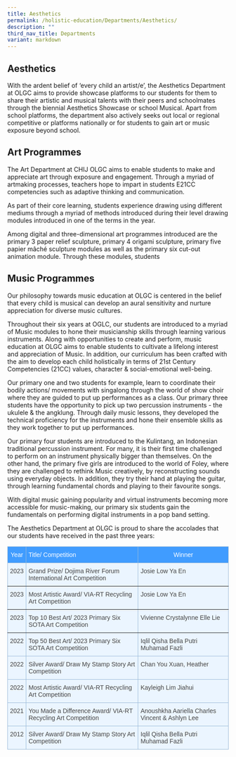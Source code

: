```yaml
---
title: Aesthetics
permalink: /holistic-education/Departments/Aesthetics/
description: ""
third_nav_title: Departments
variant: markdown
---
```

## Aesthetics

With the ardent belief of ‘every child an artist/e’, the Aesthetics Department at OLGC aims to provide showcase platforms to our students for them to share their artistic and musical talents with their peers and schoolmates through the biennial Aesthetics Showcase or school Musical. Apart from school platforms, the department also actively seeks out local or regional competitive or platforms nationally or for students to gain art or music exposure beyond school.  

## Art Programmes

The Art Department at CHIJ OLGC aims to enable students to make and appreciate art through exposure and engagement. Through a myriad of artmaking processes, teachers hope to impart in students E21CC competencies such as adaptive thinking and communication.  

As part of their core learning, students experience drawing using different mediums through a myriad of methods introduced during their level drawing modules introduced in one of the terms in the year.  

Among digital and three-dimensional art programmes introduced are the primary 3 paper relief sculpture, primary 4 origami sculpture, primary five papier mâché sculpture modules as well as the primary six cut-out animation module. Through these modules, students 

## Music Programmes

Our philosophy towards music education at OLGC is centered in the belief that every child is musical can develop an aural sensitivity and nurture appreciation for diverse music cultures. 

Throughout their six years at OGLC, our students are introduced to a myriad of Music modules to hone their musicianship skills through learning various instruments. Along with opportunities to create and perform, music education at OLGC aims to enable students to cultivate a lifelong interest and appreciation of Music. In addition, our curriculum has been crafted with the aim to develop each child holistically in terms of 21st Century Competencies (21CC) values, character &amp; social-emotional well-being. 

Our primary one and two students for example, learn to coordinate their bodily actions/ movements with singalong through the world of show choir where they are guided to put up performances as a class. Our primary three students have the opportunity to pick up two percussion instruments - the ukulele &amp; the angklung. Through daily music lessons, they developed the technical proficiency for the instruments and hone their ensemble skills as they work together to put up performances. 

Our primary four students are introduced to the Kulintang, an Indonesian traditional percussion instrument. For many, it is their first time challenged to perform on an instrument physically bigger than themselves. On the other hand, the primary five girls are introduced to the world of Foley, where they are challenged to rethink Music creatively, by reconstructing sounds using everyday objects. In addition, they try their hand at playing the guitar, through learning fundamental chords and playing to their favourite songs. 

With digital music gaining popularity and virtual instruments becoming more accessible for music-making, our primary six students gain the fundamentals on performing digital instruments in a pop band setting. 

The Aesthetics Department at OLGC is proud to share the accolades that our students have received in the past three years: 

<style type="text/css">
.tg  {border-collapse:collapse;border-color:#9ABAD9;border-spacing:0;}
.tg td{background-color:#EBF5FF;border-color:#9ABAD9;border-style:solid;border-width:1px;color:#444;
  font-family:Arial, sans-serif;font-size:14px;overflow:hidden;padding:10px 5px;word-break:normal;}
.tg th{background-color:#409cff;border-color:#9ABAD9;border-style:solid;border-width:1px;color:#fff;
  font-family:Arial, sans-serif;font-size:14px;font-weight:normal;overflow:hidden;padding:10px 5px;word-break:normal;}
.tg .tg-c3ow{border-color:inherit;text-align:center;vertical-align:top}
.tg .tg-0pky{border-color:inherit;text-align:left;vertical-align:top}
.tg .tg-0lax{text-align:left;vertical-align:top}
</style>
<table class="tg">
<thead>
  <tr>
    <th class="tg-c3ow">Year</th>
    <th class="tg-0pky">Title/ Competition</th>
    <th class="tg-c3ow">Winner</th>
  </tr>
</thead>
<tbody>
  <tr>
    <td class="tg-0pky">2023</td>
    <td class="tg-0pky">Grand Prize/ Dojima River Forum International Art Competition</td>
    <td class="tg-0pky">Josie Low Ya En</td>
  </tr>
  <tr>
    <td class="tg-0pky">2023</td>
    <td class="tg-0pky">Most Artistic Award/ VIA-RT Recycling Art Competition</td>
    <td class="tg-0pky">Josie Low Ya En</td>
  </tr>
  <tr>
    <td class="tg-0pky">2023</td>
    <td class="tg-0pky">Top 10 Best Art/ 2023 Primary Six SOTA Art Competition</td>
    <td class="tg-0pky">Vivienne Crystalynne Elle Lie</td>
  </tr>
  <tr>
    <td class="tg-0lax">2022</td>
    <td class="tg-0lax">Top 50 Best Art/ 2023 Primary Six SOTA Art Competition</td>
    <td class="tg-0lax">Iqlil Qisha Bella Putri Muhamad Fazli</td>
  </tr>
  <tr>
    <td class="tg-0lax">2022</td>
    <td class="tg-0lax">Silver Award/ Draw My Stamp Story Art Competition</td>
    <td class="tg-0lax">Chan You Xuan, Heather</td>
  </tr>
  <tr>
    <td class="tg-0lax">2022</td>
    <td class="tg-0lax">Most Artistic Award/ VIA-RT Recycling Art Competition</td>
    <td class="tg-0lax">Kayleigh Lim Jiahui</td>
  </tr>
  <tr>
    <td class="tg-0lax">2021</td>
    <td class="tg-0lax">You Made a Difference Award/ VIA-RT Recycling Art Competition</td>
    <td class="tg-0lax">Anoushkha Aariella Charles Vincent &amp; Ashlyn Lee</td>
  </tr>
  <tr>
    <td class="tg-0lax">2012</td>
    <td class="tg-0lax">Silver Award/ Draw My Stamp Story Art Competition</td>
    <td class="tg-0lax">Iqlil Qisha Bella Putri Muhamad Fazli</td>
  </tr>
</tbody>
</table>




